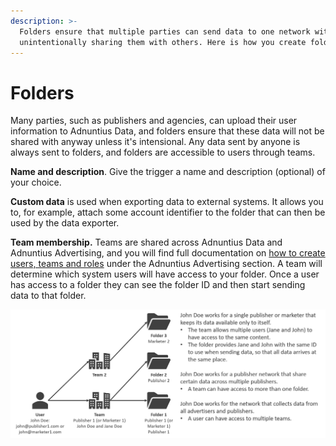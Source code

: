 ```yaml
---
description: >-
  Folders ensure that multiple parties can send data to one network without
  unintentionally sharing them with others. Here is how you create folders.
---
```


# Folders

Many parties, such as publishers and agencies, can upload their user information to Adnuntius Data, and folders ensure that these data will not be shared with anyway unless it's intensional. Any data sent by anyone is always sent to folders, and folders are accessible to users through teams.

**Name and description**. Give the trigger a name and description (optional) of your choice.

**Custom data** is used when exporting data to external systems. It allows you to, for example, attach some account identifier to the folder that can then be used by the data exporter.

**Team membership.** Teams are shared across Adnuntius Data and Adnuntius Advertising, and you will find full documentation on [how to create users, teams and roles](../../../adnuntius-advertising/admin-ui/admin/users-teams-and-roles.md) under the Adnuntius Advertising section. A team will determine which system users will have access to your folder. Once a user has access to a folder they can see the folder ID and then start sending data to that folder.&#x20;

![Users, teams and folders support multiple scenarios of data ownership and sharing.](../../../.gitbook/assets/users-teams-folders.png)
